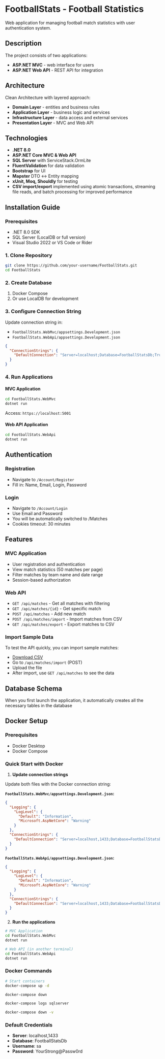 # FootballStats - Football Statistics

Web application for managing football match statistics with user authentication system.

## Description

The project consists of two applications:
- **ASP.NET MVC** - web interface for users
- **ASP.NET Web API** - REST API for integration

## Architecture

Clean Architecture with layered approach:
- **Domain Layer** - entities and business rules
- **Application Layer** - business logic and services
- **Infrastructure Layer** - data access and external services
- **Presentation Layer** - MVC and Web API

## Technologies

- **.NET 8.0**
- **ASP.NET Core MVC & Web API**
- **SQL Server** with ServiceStack.OrmLite
- **FluentValidation** for data validation
- **Bootstrap** for UI
- **Mapster** DTO ↔ Entity mapping
- **xUnit, Moq, Shouldly** for testing
- **CSV import/export** implemented using atomic transactions, streaming file reads, and batch processing for improved performance

## Installation Guide

### Prerequisites
- .NET 8.0 SDK
- SQL Server (LocalDB or full version)
- Visual Studio 2022 or VS Code or Rider

### 1. Clone Repository
```bash
git clone https://github.com/your-username/FootballStats.git
cd FootballStats
```

### 2. Create Database
1. Docker Compose
2. Or use LocalDB for development

### 3. Configure Connection String
Update connection string in:
- `FootballStats.WebMvc/appsettings.Development.json`
- `FootballStats.WebApi/appsettings.Development.json`

```json
{
  "ConnectionStrings": {
    "DefaultConnection": "Server=localhost;Database=FootballStatsDb;Trusted_Connection=True;Encrypt=False;"
  }
}
```

### 4. Run Applications

#### MVC Application
```bash
cd FootballStats.WebMvc
dotnet run
```
Access: `https://localhost:5001`

#### Web API Application
```bash
cd FootballStats.WebApi
dotnet run
```

## Authentication

### Registration
- Navigate to `/Account/Register`
- Fill in: Name, Email, Login, Password

### Login
- Navigate to `/Account/Login`
- Use Email and Password
- You will be automatically switched to /Matches
- Сookies timeout: 30 minutes

## Features

### MVC Application
- User registration and authentication
- View match statistics (50 matches per page)
- Filter matches by team name and date range
- Session-based authorization

### Web API
- `GET /api/matches` - Get all matches with filtering
- `GET /api/matches/{id}` - Get specific match
- `POST /api/matches` - Add new match
- `POST /api/matches/import` - Import matches from CSV
- `GET /api/matches/export` - Export matches to CSV

### Import Sample Data
To test the API quickly, you can import sample matches:

- [Download CSV](data.csv)
- Go to `/api/matches/import` (POST)
- Upload the file
- After import, use `GET /api/matches` to see the data

## Database Schema

When you first launch the application, it automatically creates all the necessary tables in the database

## Docker Setup

### Prerequisites
- Docker Desktop
- Docker Compose

### Quick Start with Docker

1. **Update connection strings**

Update both files with the Docker connection string:

**`FootballStats.WebMvc/appsettings.Development.json`:**
```json
{
  "Logging": {
    "LogLevel": {
      "Default": "Information",
      "Microsoft.AspNetCore": "Warning"
    }
  },
  "ConnectionStrings": {
    "DefaultConnection": "Server=localhost,1433;Database=FootballStatsDb;User Id=sa;Password=YourStrong@Passw0rd;TrustServerCertificate=true;Encrypt=false;"
  }
}
```

**`FootballStats.WebApi/appsettings.Development.json`:**
```json
{
  "Logging": {
    "LogLevel": {
      "Default": "Information",
      "Microsoft.AspNetCore": "Warning"
    }
  },
  "ConnectionStrings": {
    "DefaultConnection": "Server=localhost,1433;Database=FootballStatsDb;User Id=sa;Password=YourStrong@Passw0rd;TrustServerCertificate=true;Encrypt=false;"
  }
}
```

2. **Run the applications**
```bash
# MVC Application
cd FootballStats.WebMvc
dotnet run

# Web API (in another terminal)
cd FootballStats.WebApi
dotnet run
```

### Docker Commands
```bash
# Start containers
docker-compose up -d

docker-compose down

docker-compose logs sqlserver

docker-compose down -v
```

### Default Credentials
- **Server**: localhost,1433
- **Database**: FootballStatsDb
- **Username**: sa
- **Password**: YourStrong@Passw0rd